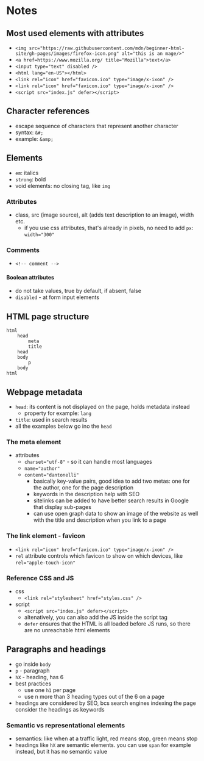 # Notes

## Most used elements with attributes

- `<img src="https://raw.githubusercontent.com/mdn/beginner-html-site/gh-pages/images/firefox-icon.png" alt="this is an mage/>"`
- `<a href=https://www.mozilla.org/ title="Mozilla">text</a>`
- `<input type="text" disabled />`
- `<html lang="en-US"></html>`
- `<link rel="icon" href="favicon.ico" type="image/x-ixon" />`
- `<link rel="icon" href="favicon.ico" type="image/x-ixon" />`
- `<script src="index.js" defer></script>`

## Character references

- escape sequence of characters that represent another character
- syntax: `&#;`
- example: `&amp;`

## Elements

- `em`: italics
- `strong`: bold
- void elements: no closing tag, like `img`

### Attributes

- class, src (image source), alt (adds text description to an image), width etc.
    - if you use css attributes, that's already in pixels, no need to add `px`: `width="300"`

### Comments

- `<!-- comment -->`

#### Boolean attributes

- do not take values, true by default, if absent, false
- `disabled` - at form input elements

## HTML page structure

```
html
    head
        meta
        title
    head
    body
        p
    body
html
```

## Webpage metadata

- `head`: its content is not displayed on the page, holds metadata instead
    - property for example: `lang`
- `title`: used in search results
- all the examples below go ino the `head`

### The meta element

- attributes
    - `charset="utf-8"` - so it can handle most languages
    - `name="author"`
    - `content="dantonelli"`
        - basically key-value pairs, good idea to add two metas: one for the author, one for the page description
        - keywords in the description help with SEO
        - sitelinks can be added to have better search results in Google that display sub-pages
        - can use open graph data to show an image of the website as well with the title and description when you link to a page

### The link element - favicon

- `<link rel="icon" href="favicon.ico" type="image/x-ixon" />`
- `rel` attribute controls which favicon to show on which devices, like `rel="apple-touch-icon"`

### Reference CSS and JS

- css
    - `<link rel="stylesheet" href="styles.css" />`
- script
    - `<script src="index.js" defer></script>`
    - altenatively, you can also add the JS inside the script tag
    - `defer` ensures that the HTML is all loaded before JS runs, so there are no unreachable html elements

## Paragraphs and headings

- go inside `body`
- `p` - paragraph
- `hX` - heading, has 6
- best practices
    - use one `h1` per page
    - use n more than 3 heading types out of the 6 on a page
- headings are considered by SEO, bcs search engines indexing the page consider the headings as keywords

### Semantic vs representational elements

- semantics: like when at a traffic light, red means stop, green means stop
-  headings like `hX` are semantic elements. you can use `span` for example instead, but it has no semantic value
